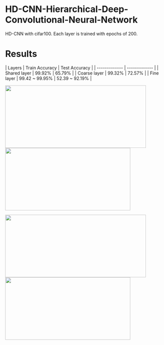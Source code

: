 # HD-CNN-Hierarchical-Deep-Convolutional-Neural-Network
 HD-CNN with cifar100. Each layer is trained with epochs of 200. 

# Results

| Layers  | Train Accuracy | Test Accuracy |
| ------------- | ------------- |
| Shared layer  | 99.92%  | 65.79% |
| Coarse layer  | 99.32% | 72.57% |
| Fine layer  | 99.42 ~ 99.95%  | 52.39 ~ 92.19% |

<p float="left">
<img src="https://user-images.githubusercontent.com/55184529/65699267-68e1b880-e0b0-11e9-9c97-7869e49968fb.png"  width="450" height="200">
<img src="https://user-images.githubusercontent.com/55184529/65699262-67b08b80-e0b0-11e9-818c-663742f6be05.png"  width="400" height="200">
</p>

<p float="left">
<img src="https://user-images.githubusercontent.com/55184529/65699266-68492200-e0b0-11e9-8f29-f11b448134cf.png"  width="450" height="200">
<img src="https://user-images.githubusercontent.com/55184529/65699264-68492200-e0b0-11e9-810d-0f21434a73af.png"  width="400" height="200">
</p>

